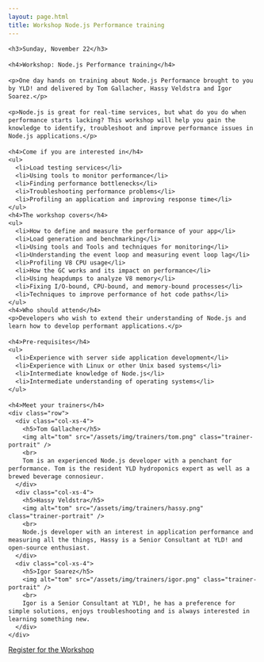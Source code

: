 ```yaml
---
layout: page.html
title: Workshop Node.js Performance training
---
```


<div class="row wrap">
  <div class="col-xs-10 col-xs-offset-1">

    <h3>Sunday, November 22</h3>

    <h4>Workshop: Node.js Performance training</h4>

    <p>One day hands on training about Node.js Performance brought to you by YLD! and delivered by Tom Gallacher, Hassy Veldstra and Igor Soarez.</p>

    <p>Node.js is great for real-time services, but what do you do when performance starts lacking? This workshop will help you gain the knowledge to identify, troubleshoot and improve performance issues in Node.js applications.</p>

    <h4>Come if you are interested in</h4>
    <ul>
      <li>Load testing services</li>
      <li>Using tools to monitor performance</li>
      <li>Finding performance bottlenecks</li>
      <li>Troubleshooting performance problems</li>
      <li>Profiling an application and improving response time</li>
    </ul>
    <h4>The workshop covers</h4>
    <ul>
      <li>How to define and measure the performance of your app</li>
      <li>Load generation and benchmarking</li>
      <li>Using tools and Tools and techniques for monitoring</li>
      <li>Understanding the event loop and measuring event loop lag</li>
      <li>Profiling V8 CPU usage</li>
      <li>How the GC works and its impact on performance</li>
      <li>Using heapdumps to analyze V8 memory</li>
      <li>Fixing I/O-bound, CPU-bound, and memory-bound processes</li>
      <li>Techniques to improve performance of hot code paths</li>
    </ul>
    <h4>Who should attend</h4>
    <p>Developers who wish to extend their understanding of Node.js and learn how to develop performant applications.</p>

    <h4>Pre-requisites</h4>
    <ul>
      <li>Experience with server side application development</li>
      <li>Experience with Linux or other Unix based systems</li>
      <li>Intermediate knowledge of Node.js</li>
      <li>Intermediate understanding of operating systems</li>
    </ul>

    <h4>Meet your trainers</h4>
    <div class="row">
      <div class="col-xs-4">
        <h5>Tom Gallacher</h5>
        <img alt="tom" src="/assets/img/trainers/tom.png" class="trainer-portrait" />
        <br>
        Tom is an experienced Node.js developer with a penchant for performance. Tom is the resident YLD hydroponics expert as well as a brewed beverage connosieur.
      </div>
      <div class="col-xs-4">
        <h5>Hassy Veldstra</h5>
        <img alt="tom" src="/assets/img/trainers/hassy.png" class="trainer-portrait" />
        <br>
        Node.js developer with an interest in application performance and measuring all the things, Hassy is a Senior Consultant at YLD! and open-source enthusiast.
      </div>
      <div class="col-xs-4">
        <h5>Igor Soarez</h5>
        <img alt="tom" src="/assets/img/trainers/igor.png" class="trainer-portrait" />
        <br>
        Igor is a Senior Consultant at YLD!, he has a preference for simple solutions, enjoys troubleshooting and is always interested in learning something new.
      </div>
    </div>
  </div>
  <div class="col-xs-12 center-xs">
    <a href="https://ti.to/barcelonajs/nodeconf-barcelona-2015" target="_blank" onclick="_gs('event', 'Clicked Workshop Ticket link')" class="btn btn-lg">Register for the Workshop</a>
  </div>
</div>
